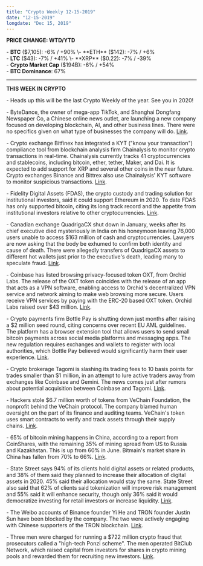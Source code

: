 ```yaml
---
title: "Crypto Weekly 12-15-2019"
date: "12-15-2019"
longdate: "Dec 15, 2019"
---
```


**PRICE CHANGE: WTD/YTD**

\- **BTC** ($7,105): -6% / +90%  
\- **ETH** ($142): -7% / +6%  
\- **LTC** ($43): -7% / +41%  
\- **XRP** ($0.22): -7% / -39%  
\- **Crypto Market Cap** ($194B): -6% / +54%  
\- **BTC Dominance**: 67%



---

**THIS WEEK IN CRYPTO**

\- Heads up this will be the last Crypto Weekly of the year. See you in 2020!   
  
\- ByteDance, the owner of mega-app TikTok, and Shanghai Dongfang Newspaper Co, a Chinese online news outlet, are launching a new company focused on developing blockchain, AI, and other business lines. There were no specifics given on what type of businesses the company will do. [Link](https://www.bloomberg.com/news/articles/2019-12-14/tiktok-owner-forms-jv-with-state-media-in-blockchain-ai?srnd=technology-vp).   
  
\- Crypto exchange Bitfinex has integrated a KYT ("know your transaction") compliance tool from blockchain analysis firm Chainalysis to monitor crypto transactions in real-time. Chainalysis currently tracks 41 cryptocurrencies and stablecoins, including bitcoin, ether, tether, Maker, and Dai. It is expected to add support for XRP and several other coins in the near future. Crypto exchanges Binance and Bittrex also use Chainalysis' KYT software to monitor suspicious transactions. [Link](https://www.theblockcrypto.com/linked/50417/bitfinex-now-using-compliance-tool-from-chainalysis-to-keep-bad-actors-off-its-platform).   
  
\- Fidelity Digital Assets (FDAS), the crypto custody and trading solution for institutional investors, said it could support Ethereum in 2020. To date FDAS has only supported bitcoin, citing its long track record and the appetite from institutional investors relative to other cryptocurrencies. [Link](https://www.theblockcrypto.com/post/50345/the-scoop-live-fidelity-digital-assets-president-tom-jessop).   
  
\- Canadian exchange QuadrigaCX shut down in January, weeks after its chief executive died mysteriously in India on his honeymoon leaving 76,000 users unable to access $163 million of cash and cryptocurrencies. Lawyers are now asking that the body be exhumed to confirm both identity and cause of death. There were allegedly transfers of QuadrigaCX assets to different hot wallets just prior to the executive's death, leading many to speculate fraud. [Link](https://www.bloomberg.com/news/articles/2019-12-13/-questionable-death-prompts-call-to-exhume-quadriga-ceo-s-body).   
  
\- Coinbase has listed browsing privacy-focused token OXT, from Orchid Labs. The release of the OXT token coincides with the release of an app that acts as a VPN software, enabling access to Orchid's decentralized VPN service and network aiming to make web browsing more secure. Users receive VPN services by paying with the ERC-20 based OXT token. Orchid Labs raised over $43 million. [Link](https://www.theblockcrypto.com/linked/50329/coinbase-explored-orchid-now-its-going-to-list-it).   
  
\- Crypto payments firm Bottle Pay is shutting down just months after raising a $2 million seed round, citing concerns over recent EU AML guidelines. The platform has a browser extension tool that allows users to send small bitcoin payments across social media platforms and messaging apps. The new regulation requires exchanges and wallets to register with local authorities, which Bottle Pay believed would significantly harm their user experience. [Link](https://www.theblockcrypto.com/linked/50496/uk-crypto-payments-firm-to-shut-down-due-to-new-eu-anti-money-laundering-guideline).   
  
\- Crypto brokerage Tagomi is slashing its trading fees to 10 basis points for trades smaller than $1 million, in an attempt to lure active traders away from exchanges like Coinbase and Gemini. The news comes just after rumors about potential acquisition between Coinbase and Tagomi. [Link](https://www.theblockcrypto.com/post/50224/tagomi-is-undercutting-large-crypto-exchanges-in-a-bid-to-lure-active-traders-to-its-platform).   
  
\- Hackers stole $6.7 million worth of tokens from VeChain Foundation, the nonprofit behind the VeChain protocol. The company blamed human oversight on the part of its finance and auditing teams. VeChain's token uses smart contracts to verify and track assets through their supply chains. [Link](https://www.theblockcrypto.com/linked/50482/hacker-steals-6-7-million-worth-of-tokens-from-vechain-foundation).   
  
\- 65% of bitcoin mining happens in China, according to a report from CoinShares, with the remaining 35% of mining spread from US to Russia and Kazakhstan. This is up from 60% in June. Bitmain's market share in China has fallen from 70% to 66%. [Link](https://www.theblockcrypto.com/post/50274/chinese-bitcoin-miners-control-65-of-the-crypto-networks-processing-power-bitmains-market-share-continues-to-decline).   
  
\- State Street says 94% of its clients hold digital assets or related products, and 38% of them said they planned to increase their allocation of digital assets in 2020. 45% said their allocation would stay the same. State Street also said that 62% of clients said tokenization will improve risk management and 55% said it will enhance security, though only 36% said it would democratize investing for retail investors or increase liquidity. [Link](https://www.coindesk.com/state-street-38-of-clients-will-put-more-money-into-digital-assets-in-2020).   
  
\- The Weibo accounts of Binance founder Yi He and TRON founder Justin Sun have been blocked by the company. The two were actively engaging with Chinese supporters of the TRON blockchain. [Link](https://www.theblockcrypto.com/linked/50295/weibo-accounts-of-justin-sun-and-binance-cmo-are-blocked).   
  
\- Three men were charged for running a $722 million crypto fraud that prosecutors called a "high-tech Ponzi scheme". The men operated BitClub Network, which raised capital from investors for shares in crypto mining pools and rewarded them for recruiting new investors. [Link](https://www.bloomberg.com/news/articles/2019-12-10/three-men-are-charged-in-722-million-cryptocurrency-fraud).